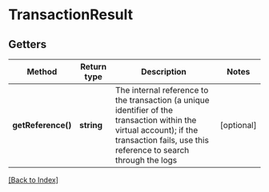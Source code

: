# TransactionResult

## Getters

Method | Return type | Description | Notes
------------ | ------------- | ------------- | -------------
**getReference()** | **string** | The internal reference to the transaction (a unique identifier of the transaction within the virtual account); if the transaction fails, use this reference to search through the logs | [optional]

[[Back to Index]](../index.md)
